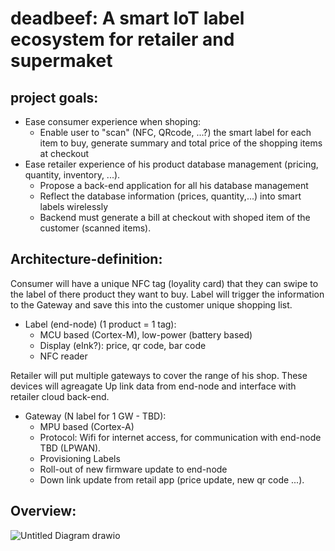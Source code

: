 # deadbeef: A smart IoT label ecosystem for retailer and supermaket

## project goals:
- Ease consumer experience when shoping:
  - Enable user to "scan" (NFC, QRcode, ...?) the smart label for each item to buy, generate summary and total price of the shopping items at checkout
- Ease retailer experience of his product database management (pricing, quantity, inventory, ...).
  - Propose a back-end application for all his database management
  - Reflect the database information (prices, quantity,...) into smart labels wirelessly
  - Backend must generate a bill at checkout with shoped item of the customer (scanned items).


## Architecture-definition:
Consumer will have a unique NFC tag (loyality card) that they can swipe to the label of there product they want to buy. Label will trigger the information to the Gateway and save this into the customer unique shopping list.
- Label (end-node) (1 product = 1 tag): 
  - MCU based (Cortex-M), low-power (battery based)
  - Display (eInk?): price, qr code, bar code
  - NFC reader

Retailer will put multiple gateways to cover the range of his shop. These devices will agreagate Up link data from end-node and interface with retailer cloud back-end.
- Gateway (N label for 1 GW - TBD): 
  - MPU based (Cortex-A)
  -  Protocol: Wifi for internet access, for communication with end-node TBD (LPWAN).
  -  Provisioning Labels
  -  Roll-out of new firmware update to end-node
  -  Down link update from retail app (price update, new qr code ...).

## Overview:

![Untitled Diagram drawio](https://github.com/Darkus3/deadbeef/assets/3934435/6183bd37-b389-4f3c-a4c6-15031f543bca)
